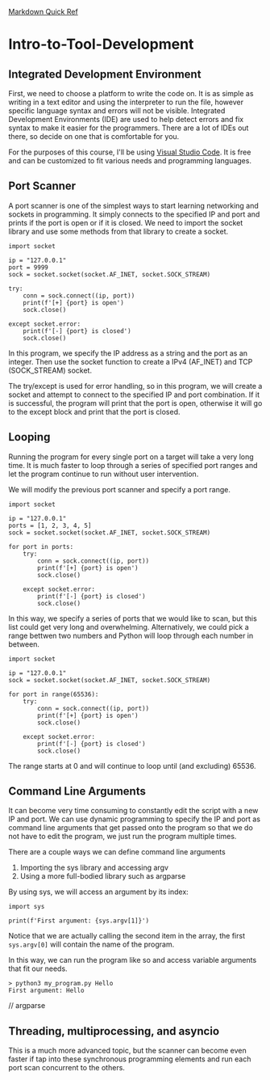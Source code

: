 [Markdown Quick Ref](https://wordpress.com/support/markdown-quick-reference/)

# Intro-to-Tool-Development

## Integrated Development Environment

First, we need to choose a platform to write the code on.  It is as simple as writing in a text editor and using the interpreter to run the file, however specific language syntax and errors will not be visible.  Integrated Development Environments (IDE) are used to help detect errors and fix syntax to make it easier for the programmers.  There are a lot of IDEs out there, so decide on one that is comfortable for you.

For the purposes of this course, I'll be using [Visual Studio Code](https://code.visualstudio.com/).  It is free and can be customized to fit various needs and programming languages.

## Port Scanner

A port scanner is one of the simplest ways to start learning networking and sockets in programming.  It simply connects to the specified IP and port and prints if the port is open or if it is closed.  We need to import the socket library and use some methods from that library to create a socket.

```
import socket

ip = "127.0.0.1"
port = 9999
sock = socket.socket(socket.AF_INET, socket.SOCK_STREAM)

try:
    conn = sock.connect((ip, port))
    print(f'[+] {port} is open')
    sock.close()

except socket.error:
    print(f'[-] {port} is closed')
    sock.close()
```

In this program, we specify the IP address as a string and the port as an integer.  Then use the socket function to create a IPv4 (AF_INET) and TCP (SOCK_STREAM) socket.

The try/except is used for error handling, so in this program, we will create a socket and attempt to connect to the specified IP and port combination.  If it is successful, the program will print that the port is open, otherwise it will go to the except block and print that the port is closed.

## Looping

Running the program for every single port on a target will take a very long time.  It is much faster to loop through a series of specified port ranges and let the program continue to run without user intervention.

We will modify the previous port scanner and specify a port range.

```
import socket

ip = "127.0.0.1"
ports = [1, 2, 3, 4, 5]
sock = socket.socket(socket.AF_INET, socket.SOCK_STREAM)

for port in ports:
    try:
        conn = sock.connect((ip, port))
        print(f'[+] {port} is open')
        sock.close()

    except socket.error:
        print(f'[-] {port} is closed')
        sock.close()
```

In this way, we specify a series of ports that we would like to scan, but this list could get very long and overwhelming.  Alternatively, we could pick a range bettwen two numbers and Python will loop through each number in between.

```
import socket

ip = "127.0.0.1"
sock = socket.socket(socket.AF_INET, socket.SOCK_STREAM)

for port in range(65536):
    try:
        conn = sock.connect((ip, port))
        print(f'[+] {port} is open')
        sock.close()

    except socket.error:
        print(f'[-] {port} is closed')
        sock.close()
```

The range starts at 0 and will continue to loop until (and excluding) 65536.

## Command Line Arguments

It can become very time consuming to constantly edit the script with a new IP and port.  We can use dynamic programming to specify the IP and port as command line arguments that get passed onto the program so that we do not have to edit the program, we just run the program multiple times.

There are a couple ways we can define command line arguments
1. Importing the sys library and accessing argv
2. Using a more full-bodied library such as argparse

By using sys, we will access an argument by its index:
```
import sys

print(f'First argument: {sys.argv[1]}')
```
Notice that we are actually calling the second item in the array, the first `sys.argv[0]` will contain the name of the program.

In this way, we can run the program like so and access variable arguments that fit our needs.
```
> python3 my_program.py Hello
First argument: Hello
```

// argparse

## Threading, multiprocessing, and asyncio

This is a much more advanced topic, but the scanner can become even faster if tap into these synchronous programming elements and run each port scan concurrent to the others.
